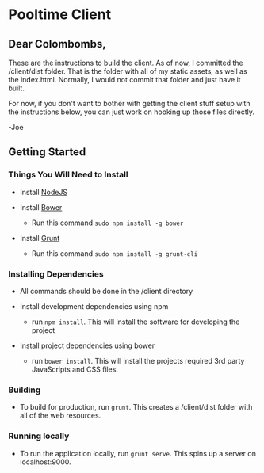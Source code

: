 # Pooltime Client

## Dear Colombombs,

These are the instructions to build the client. As of now, I committed the /client/dist folder. That is the folder with all of my static assets, as well as the index.html. Normally, I would not commit that folder and just have it built.

For now, if you don't want to bother with getting the client stuff setup with the instructions below, you can just work on hooking up those files directly.

-Joe

## Getting Started

### Things You Will Need to Install

* Install [NodeJS](http://nodejs.org/)

* Install [Bower](http://bower.io/)
    * Run this command `sudo npm install -g bower`

* Install [Grunt](http://gruntjs.com/)
    * Run this command `sudo npm install -g grunt-cli`

### Installing Dependencies
* All commands should be done in the /client directory

* Install development dependencies using npm
    * run `npm install`. This will install the software for developing the project

* Install project dependencies using bower
    * run `bower install`. This will install the projects required 3rd party JavaScripts and CSS files.

### Building

* To build for production, run `grunt`. This creates a /client/dist folder with all of the web resources.

### Running locally

* To run the application locally, run `grunt serve`. This spins up a server on localhost:9000.
